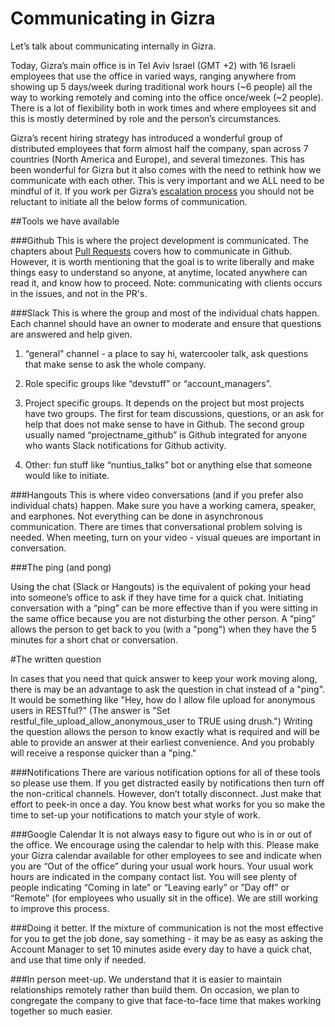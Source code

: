 # Communicating in Gizra

Let’s talk about communicating internally in Gizra.  

Today, Gizra’s main office is in Tel Aviv Israel (GMT +2) with 16 Israeli employees that use the office in
varied ways, ranging anywhere from showing up 5 days/week during traditional work hours (~6 people) all the
way to working remotely and coming into the office once/week (~2 people). There is a lot of flexibility both
in work times and where employees sit and this is mostly determined by role and the person’s circumstances.  

Gizra’s recent hiring strategy has introduced a wonderful group of distributed employees that form almost half
the company, span across 7 countries (North America and Europe), and several timezones. This has been wonderful for
Gizra but it also comes with the need to rethink how we communicate with each other. This is very important and we ALL
need to be mindful of it. If you work per Gizra’s [escalation process](https://www.thegizraway.com/escalation_and_timeboxing.html) you should not be reluctant to initiate all the below forms
of communication.

##Tools we have available

###Github
This is where the project development is communicated.
The chapters about [Pull Requests](https://www.thegizraway.com/pull_requests.html) covers how to communicate
in Github. However, it is worth mentioning that the goal is to write liberally and make things easy to
understand so anyone, at anytime, located anywhere can read it, and know how to proceed. Note: communicating
with clients occurs in the issues, and not in the PR's.

###Slack
This is where the group and most of the individual chats happen. Each channel should have an owner
to moderate and ensure that questions are answered and help given.

1. “general” channel - a place to say hi, watercooler talk, ask questions that make sense to ask the whole
company.

2. Role specific groups like “devstuff” or “account_managers”.

3. Project specific groups. It depends on the project but most projects have two groups. The first for team
discussions, questions, or an ask for help that does not make sense to have in Github.  The second group
usually named “projectname_github” is Github integrated for anyone who wants Slack notifications for Github
activity.

4. Other: fun stuff like “nuntius_talks” bot or anything else that someone would like to initiate.

###Hangouts
This is where video conversations (and if you prefer also individual chats) happen. Make sure you have a
working camera, speaker, and earphones. Not everything can be done in asynchronous communication. There are
times that conversational problem solving is needed. When meeting, turn on your video - visual queues
are important in conversation.

###The ping (and pong)

Using the chat (Slack or Hangouts) is the equivalent of poking your head into someone’s office to ask if they
have time for a quick chat. Initiating conversation with a “ping” can be more effective than if you were
sitting in the same office because you are not disturbing the other person. A “ping” allows the person to get back to
you (with a "pong") when they have the 5 minutes for a short chat or conversation.

#The written question

In cases that you need that quick answer to keep your work moving along, there is may be an advantage to ask the
question in chat instead of a "ping". It would be something like  "Hey, how do I allow file upload for anonymous
users in RESTful?" (The answer is "Set restful_file_upload_allow_anonymous_user to TRUE using drush.") Writing the
question allows the person to know exactly what is required and will be able to provide an answer at their earliest
convenience. And you probably will receive a response quicker than a "ping."

###Notifications
There are various notification options for all of these tools so please use them. If you get distracted
easily by notifications then turn off the non-critical channels.  However, don’t totally disconnect. Just
make that effort to peek-in once a day. You know best what works for you so make the time to set-up your notifications
to match your style of work.

###Google Calendar
It is not always easy to figure out who is in or out of the office. We encourage using the calendar to help
with this.  Please make your Gizra calendar available for other employees to see and indicate when you are
“Out of the office” during your usual work hours. Your usual work hours are indicated in the company contact
list. You will see plenty of people indicating “Coming in late” or “Leaving early” or ”Day off” or “Remote”
(for employees who usually sit in the office). We are still working to improve this process.

###Doing it better.
If the mixture of communication is not the most effective for you to get the job done, say something -
it may be as easy as asking the Account Manager to set 10 minutes aside every day to have a quick chat, and
use that time only if needed.  

###In person meet-up.
We understand that it is easier to maintain relationships remotely rather than build them. On occasion, we
plan to congregate the company to give that face-to-face time that makes working together so much easier.
